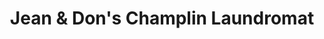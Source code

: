 ---
title: "Jean & Don's Champlin Laundromat"
url: /champlin/jean-and-dons-champlin-laundromat/
shop: laundry
---